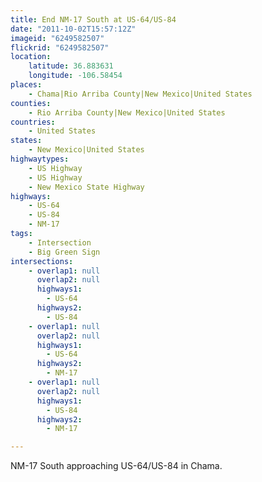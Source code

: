 ```yaml
---
title: End NM-17 South at US-64/US-84
date: "2011-10-02T15:57:12Z"
imageid: "6249582507"
flickrid: "6249582507"
location:
    latitude: 36.883631
    longitude: -106.58454
places:
    - Chama|Rio Arriba County|New Mexico|United States
counties:
    - Rio Arriba County|New Mexico|United States
countries:
    - United States
states:
    - New Mexico|United States
highwaytypes:
    - US Highway
    - US Highway
    - New Mexico State Highway
highways:
    - US-64
    - US-84
    - NM-17
tags:
    - Intersection
    - Big Green Sign
intersections:
    - overlap1: null
      overlap2: null
      highways1:
        - US-64
      highways2:
        - US-84
    - overlap1: null
      overlap2: null
      highways1:
        - US-64
      highways2:
        - NM-17
    - overlap1: null
      overlap2: null
      highways1:
        - US-84
      highways2:
        - NM-17

---
```

NM-17 South approaching US-64/US-84 in Chama.